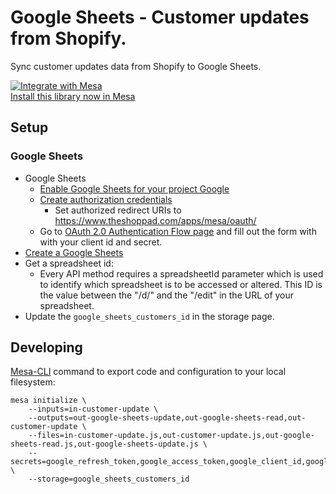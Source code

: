 # Google Sheets - Customer updates from Shopify.

Sync customer updates data from Shopify to Google Sheets.

[![Integrate with Mesa](https://www.getmesa.com/images/integrate.png)<br>Install this library now in Mesa](https://getmesa.com/install/shoppad/mesa-recipes/shopify/customer/send-to-google-sheets)

## Setup

### Google Sheets

- Google Sheets
  - [Enable Google Sheets for your project Google](https://developers.google.com/identity/protocols/OAuth2WebServer#enable-apis)
  - [Create authorization credentials](https://developers.google.com/identity/protocols/OAuth2WebServer#prerequisites)
    - Set authorized redirect URIs to https://www.theshoppad.com/apps/mesa/oauth/
  - Go to [OAuth 2.0 Authentication Flow page](https://www.theshoppad.com/apps/mesa/oauth/) and fill out the form with with your client id and secret.
- [Create a Google Sheets](https://support.google.com/docs/answer/49114?co=GENIE.Platform%3DDesktop&hl=en)
- Get a spreadsheet id:
  - Every API method requires a spreadsheetId parameter which is used to identify which spreadsheet is to be accessed or altered. This ID is the value between the "/d/" and the "/edit" in the URL of your spreadsheet.
- Update the `google_sheets_customers_id` in the storage page.

## Developing

[Mesa-CLI](https://developers.getmesa.com/cli) command to export code and configuration to your local filesystem:

```
mesa initialize \
    --inputs=in-customer-update \
    --outputs=out-google-sheets-update,out-google-sheets-read,out-customer-update \
    --files=in-customer-update.js,out-customer-update.js,out-google-sheets-read.js,out-google-sheets-update.js \
    --secrets=google_refresh_token,google_access_token,google_client_id,google_client_secret,google_expires_a \
    --storage=google_sheets_customers_id
```

